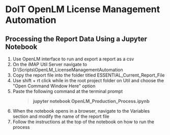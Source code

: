 # DoIT OpenLM License Management Automation
## Processing the Report Data Using a Jupyter Notebook
<ol>
<li>Use OpenLM interface to run and export a report as a csv</li>
<li>On the iMAP Util Server navigate to D:\Scripts\OpenLM_LicenseManagementAutomation </li>
<li>Copy the report file into the folder titled ESSENTIAL_Current_Report_File</li>
<li>Use shift + rt click while in the root project folder on Util and choose the "Open Command Window Here" option</li>
<li>Paste the following command at the terminal prompt
<ul>

>**jupyter notebook OpenLM_Production_Process.ipynb**  
</li>
</ul>
<li>When the notebook opens in a browser, navigate to the Variables section and modify the name of the report file</li>
<li>Follow the instructions at the top of the notebook on how to run the process</li>
</ol>
